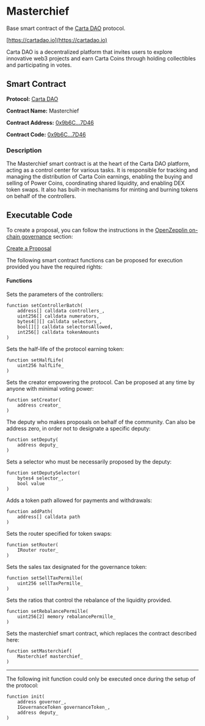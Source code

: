 # Masterchief

Base smart contract of the [Carta DAO](https://cartadao.io) protocol.

[https://cartadao.io](https://cartadao.io)

Carta DAO is a decentralized platform that invites users to explore innovative web3 projects and earn Carta Coins through holding collectibles and participating in votes.

## Smart Contract

**Protocol:** [Carta DAO](https://cartadao.io)

**Contract Name:** Masterchief

**Contract Address:** [0x9b6C...7D46](https://polygonscan.com/address/0x9b6C444839c7D0B3a978Eac037f7b1353C047D46)

**Contract Code:** [0x9b6C...7D46](https://polygonscan.com/address/0x9b6C444839c7D0B3a978Eac037f7b1353C047D46#code)

### Description
The Masterchief smart contract is at the heart of the Carta DAO platform, acting as a control center for various tasks. It is responsible for tracking and managing the distribution of Carta Coin earnings, enabling the buying and selling of Power Coins, coordinating shared liquidity, and enabling DEX token swaps. It also has built-in mechanisms for minting and burning tokens on behalf of the controllers.

## Executable Code

To create a proposal, you can follow the instructions in the [OpenZepplin on-chain governance](https://docs.openzeppelin.com/contracts/4.x/governance) section:

[Create a Proposal](https://docs.openzeppelin.com/contracts/4.x/governance#create_a_proposal)

The following smart contract functions can be proposed for execution provided you have the required rights:

#### Functions

Sets the parameters of the controllers:

	function setControllerBatch(
		address[] calldata controllers_,
		uint256[] calldata numerators,
		bytes4[][] calldata selectors_,
		bool[][] calldata selectorsAllowed,
		int256[] calldata tokenAmounts
	)

Sets the half-life of the protocol earning token:

	function setHalfLife(
		uint256 halfLife_
	)

Sets the creator empowering the protocol. Can be proposed at any time by anyone with minimal voting power:

	function setCreator(
		address creator_
	)

The deputy who makes proposals on behalf of the community. Can also be address zero, in order not to designate a specific deputy:

	function setDeputy(
		address deputy_
	)

Sets a selector who must be necessarily proposed by the deputy:

	function setDeputySelector(
		bytes4 selector_,
		bool value
	)

Adds a token path allowed for payments and withdrawals:

	function addPath(
		address[] calldata path
	)

Sets the router specified for token swaps:

	function setRouter(
		IRouter router_
	)

Sets the sales tax designated for the governance token:

	function setSellTaxPermille(
		uint256 sellTaxPermille_
	)

Sets the ratios that control the rebalance of the liquidity provided.

	function setRebalancePermille(
		uint256[2] memory rebalancePermille_
	)

Sets the masterchief smart contract, which replaces the contract described here:

	function setMasterchief(
		Masterchief masterchief_
	)

***

The following init function could only be executed once during the setup of the protocol:

	function init(
		address governor_,
		IGovernanceToken governanceToken_,
		address deputy_
	)
